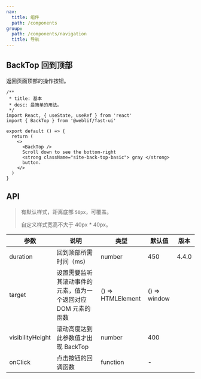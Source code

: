 ```yaml
---
nav:
  title: 组件
  path: /components
group:
  path: /components/navigation
  title: 导航
---
```


## BackTop 回到顶部

返回页面顶部的操作按钮。

```tsx
/**
 * title: 基本
 * desc: 最简单的用法。
 */
import React, { useState, useRef } from 'react'
import { BackTop } from '@weblif/fast-ui'

export default () => {
  return (
    <>
      <BackTop />
      Scroll down to see the bottom-right
      <strong className="site-back-top-basic"> gray </strong>
      button.
    </>
  )
}
```

## API

> 有默认样式，距离底部 `50px`，可覆盖。
>
> 自定义样式宽高不大于 40px \* 40px。

| 参数             | 说明                                                          | 类型              | 默认值       | 版本  |
| ---------------- | ------------------------------------------------------------- | ----------------- | ------------ | ----- |
| duration         | 回到顶部所需时间（ms）                                        | number            | 450          | 4.4.0 |
| target           | 设置需要监听其滚动事件的元素，值为一个返回对应 DOM 元素的函数 | () => HTMLElement | () => window |       |
| visibilityHeight | 滚动高度达到此参数值才出现 BackTop                            | number            | 400          |       |
| onClick          | 点击按钮的回调函数                                            | function          | -            |       |
